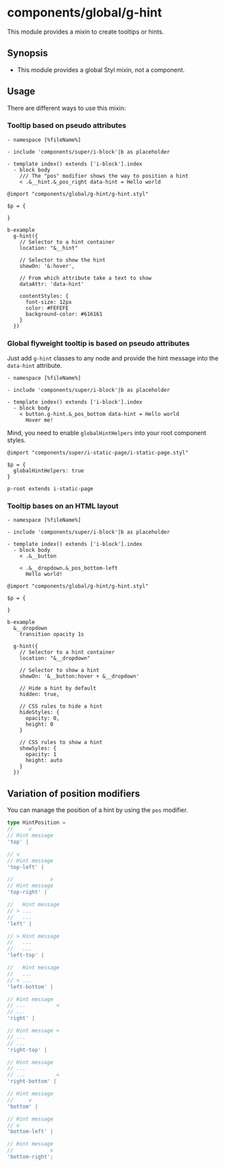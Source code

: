 # components/global/g-hint

This module provides a mixin to create tooltips or hints.

## Synopsis

* This module provides a global Styl mixin, not a component.

## Usage

There are different ways to use this mixin:

### Tooltip based on pseudo attributes

```
- namespace [%fileName%]

- include 'components/super/i-block'|b as placeholder

- template index() extends ['i-block'].index
  - block body
    /// The "pos" modifier shows the way to position a hint
    < .&__hint.&_pos_right data-hint = Hello world
```

```stylus
@import "components/global/g-hint/g-hint.styl"

$p = {

}

b-example
  g-hint({
    // Selector to a hint container
    location: "&__hint"

    // Selector to show the hint
    showOn: '&:hover',

    // From which attribute take a text to show
    dataAttr: 'data-hint'

    contentStyles: {
      font-size: 12px
      color: #FEFEFE
      background-color: #616161
    }
  })
```

### Global flyweight tooltip is based on pseudo attributes

Just add `g-hint` classes to any node and provide the hint message into the `data-hint` attribute.

```
- namespace [%fileName%]

- include 'components/super/i-block'|b as placeholder

- template index() extends ['i-block'].index
  - block body
    < button.g-hint.&_pos_bottom data-hint = Hello world
      Hover me!
```

Mind, you need to enable `globalHintHelpers` into your root component styles.

```stylus
@import "components/super/i-static-page/i-static-page.styl"

$p = {
  globalHintHelpers: true
}

p-root extends i-static-page
```

### Tooltip bases on an HTML layout

```
- namespace [%fileName%]

- include 'components/super/i-block'|b as placeholder

- template index() extends ['i-block'].index
  - block body
    < .&__button

    < .&__dropdown.&_pos_bottom-left
      Hello world!
```

```stylus
@import "components/global/g-hint/g-hint.styl"

$p = {

}

b-example
  &__dropdown
    transition opacity 1s

  g-hint({
    // Selector to a hint container
    location: "&__dropdown"

    // Selector to show a hint
    showOn: '&__button:hover + &__dropdown'

    // Hide a hint by default
    hidden: true,

    // CSS rules to hide a hint
    hideStyles: {
      opacity: 0,
      height: 0
    }

    // CSS rules to show a hint
    showSyles: {
      opacity: 1
      height: auto
    }
  })
```

## Variation of position modifiers

You can manage the position of a hint by using the `pos` modifier.

```typescript
type HintPosition =
//     v
// Hint message
'top' |

// v
// Hint message
'top-left' |

//            v
// Hint message
'top-right' |

//   Hint message
// > ...
//   ...
'left' |

// > Hint message
//   ...
//   ...
'left-top' |

//   Hint message
//   ...
// > ...
'left-bottom' |

// Hint message
// ...          <
// ...
'right' |

// Hint message <
// ...
// ...
'right-top' |

// Hint message
// ...
// ...          <
'right-bottom' |

// Hint message
//     v
'bottom' |

// Hint message
// v
'bottom-left' |

// Hint message
//            v
'bottom-right';
```
